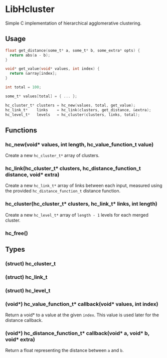 # LibHcluster

Simple C implementation of hierarchical agglomerative clustering.

## Usage

```c
float get_distance(some_t* a, some_t* b, some_extra* opts) {
  return abs(a - b);
}

void* get_value(void* values, int index) {
  return &array[index];
}

int total = 100;

some_t* values[total] = { ... };

hc_cluster_t* clusters = hc_new(values, total, get_value);
hc_link_t*    links    = hc_link(clusters, get_distance, &extra);
hc_level_t*   levels   = hc_cluster(clusters, links, total);
```

## Functions

### hc_new(void\* values, int length, hc_value_function_t value)

Create a new `hc_cluster_t*` array of clusters.

### hc_link(hc_cluster_t\* clusters, hc_distance_function_t distance, void\* extra)

Create a new `hc_link_t*`  array of links between each input, measured using
the provided `hc_distance_function_t` distance function.

### hc_cluster(hc_cluster_t\* clusters, hc_link_t\* links, int length)

Create a new `hc_level_t*` array of `length - 1` levels for each merged cluster.

### hc_free()

## Types

### (struct) hc_cluster_t
### (struct) hc_link_t
### (struct) hc_level_t

### (void\*) hc_value_function_t\* callback(void\* values, int index)

Return a void* to a value at the given `index`.
This value is used later for the distance callback.

### (void\*) hc_distance_function_t\* callback(void\* a, void\* b, void\* extra)

Return a float representing the distance between `a` and `b`.